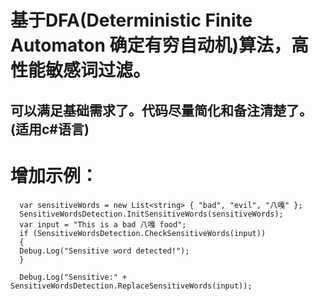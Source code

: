 # 基于DFA(Deterministic Finite Automaton 确定有穷自动机)算法，高性能敏感词过滤。
## 可以满足基础需求了。代码尽量简化和备注清楚了。(适用c#语言)

# 增加示例：

      var sensitiveWords = new List<string> { "bad", "evil", "八嘎" };
      SensitiveWordsDetection.InitSensitiveWords(sensitiveWords);
      var input = "This is a bad 八嘎 food";
      if (SensitiveWordsDetection.CheckSensitiveWords(input))
      {
      Debug.Log("Sensitive word detected!");
      }

      Debug.Log("Sensitive:" + SensitiveWordsDetection.ReplaceSensitiveWords(input));